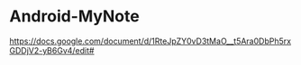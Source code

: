 Android-MyNote
==============

https://docs.google.com/document/d/1RteJpZY0vD3tMaO__t5Ara0DbPh5rxGDDjV2-yB6Gv4/edit#
